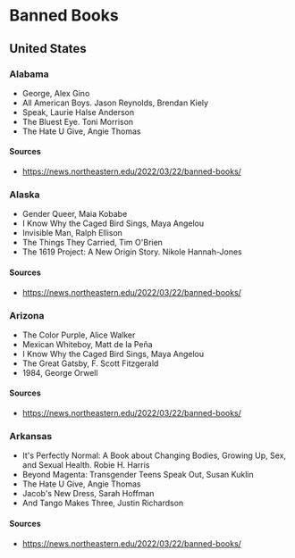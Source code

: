 # Banned Books

## United States

### Alabama
* George, Alex Gino
* All American Boys. Jason Reynolds, Brendan Kiely
* Speak, Laurie Halse Anderson 
* The Bluest Eye. Toni Morrison
* The Hate U Give, Angie Thomas 

#### Sources
* https://news.northeastern.edu/2022/03/22/banned-books/

### Alaska
* Gender Queer, Maia Kobabe
* I Know Why the Caged Bird Sings, Maya Angelou
* Invisible Man, Ralph Ellison
* The Things They Carried, Tim O'Brien
* The 1619 Project: A New Origin Story. Nikole Hannah-Jones

#### Sources
* https://news.northeastern.edu/2022/03/22/banned-books/

### Arizona
* The Color Purple, Alice Walker
* Mexican Whiteboy, Matt de la Peña
* I Know Why the Caged Bird Sings, Maya Angelou
* The Great Gatsby, F. Scott Fitzgerald
* 1984, George Orwell

#### Sources
* https://news.northeastern.edu/2022/03/22/banned-books/

### Arkansas
* It's Perfectly Normal: A Book about Changing Bodies, Growing Up, Sex, and Sexual Health.  Robie H. Harris
* Beyond Magenta: Transgender Teens Speak Out, Susan Kuklin
* The Hate U Give, Angie Thomas
* Jacob's New Dress, Sarah Hoffman
* And Tango Makes Three, Justin Richardson

#### Sources
* https://news.northeastern.edu/2022/03/22/banned-books/
